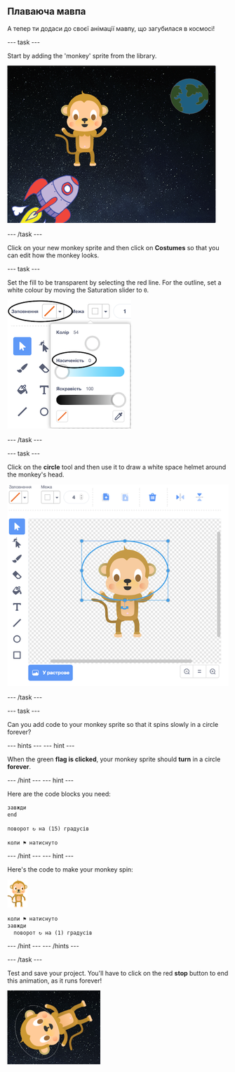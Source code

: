 ## Плаваюча мавпа

А тепер ти додаси до своєї анімації мавпу, що загубилася в космосі!

\--- task \---

Start by adding the 'monkey' sprite from the library.

![Adding a monkey sprite](images/space-monkey-sprite.png)

\--- /task \---

Click on your new monkey sprite and then click on **Costumes** so that you can edit how the monkey looks.

\--- task \---

Set the fill to be transparent by selecting the red line. For the outline, set a white colour by moving the Saturation slider to `0`.

![Make white colour](images/make-white.png)

\--- /task \---

\--- task \---

Click on the **circle** tool and then use it to draw a white space helmet around the monkey's head.

![Monkey space helmet](images/space-monkey-edit.png)

\--- /task \---

\--- task \---

Can you add code to your monkey sprite so that it spins slowly in a circle forever?

\--- hints \--- \--- hint \---

When the green **flag is clicked**, your monkey sprite should **turn** in a circle **forever**.

\--- /hint \--- \--- hint \---

Here are the code blocks you need:

```blocks3
завжди
end

поворот ↻ на (15) градусів

коли ⚑ натиснуто
```

\--- /hint \--- \--- hint \---

Here's the code to make your monkey spin:

![Monkey sprite](images/sprite-monkey.png)

```blocks3
коли ⚑ натиснуто
завжди 
  поворот ↻ на (1) градусів
```

\--- /hint \--- \--- /hints \---

\--- /task \---

Test and save your project. You'll have to click on the red **stop** button to end this animation, as it runs forever!

![Test the spinning monkey](images/space-spin-test.png)